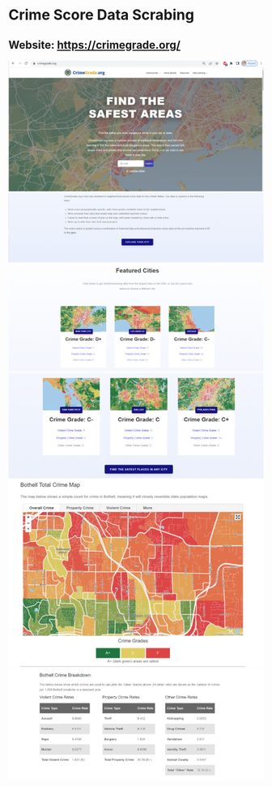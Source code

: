 # Crime Score Data Scrabing
## Website: https://crimegrade.org/
<img src="https://github.com/Wenhuan2516/CrimeScoreDataScrabing/blob/main/crime1.png" alt="Crime Score Data 1" title="Crime Score 1">
<img src="https://github.com/Wenhuan2516/CrimeScoreDataScrabing/blob/main/crime2.png" alt="Crime Score Data 2" title="Crime Score 2">
<img src="https://github.com/Wenhuan2516/CrimeScoreDataScrabing/blob/main/crime3.png" alt="Crime Score Data 3" title="Crime Score 3">
<img src="https://github.com/Wenhuan2516/CrimeScoreDataScrabing/blob/main/crime4.png" alt="Crime Score Data 4" title="Crime Score 4">
<img src="https://github.com/Wenhuan2516/CrimeScoreDataScrabing/blob/main/crime5.png" alt="Crime Score Data 5" title="Crime Score 5">
<img src="https://github.com/Wenhuan2516/CrimeScoreDataScrabing/blob/main/crime6.png" alt="Crime Score Data 6" title="Crime Score 6">

